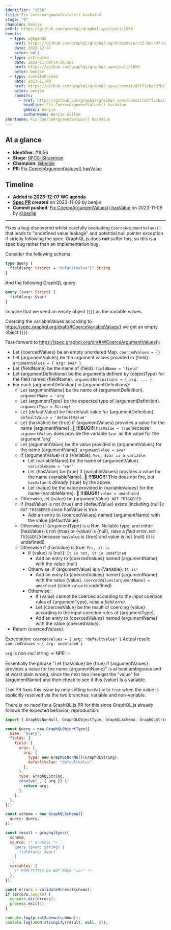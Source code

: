 ```yaml
---
identifier: "1056"
title: Fix CoerceArgumentValues() hasValue
stage: "0"
champion: benjie
prUrl: https://github.com/graphql/graphql-spec/pull/1056
events:
  - type: wgAgenda
    href: https://github.com/graphql/graphql-wg/blob/main//12-Dec/07-wg-primary.md
    date: 2023-12-07
    actor: null
  - type: prCreated
    date: 2023-11-09T14:56:50Z
    href: https://github.com/graphql/graphql-spec/pull/1056
    actor: benjie
  - type: commitsPushed
    date: 2023-11-09
    href: https://github.com/graphql/graphql-spec/commit/d7ff2cbac3fbc702a3b8cdaba83ef98767f8c43d
    actor: benjie
    commits:
      - href: https://github.com/graphql/graphql-spec/commit/d7ff2cbac3fbc702a3b8cdaba83ef98767f8c43d
        headline: Fix CoerceArgumentValues() hasValue
        ghUser: benjie
        authorName: Benjie Gillam
shortname: Fix CoerceArgumentValues() hasValue
---
```


## At a glance

- **Identifier**: #1056
- **Stage**: [RFC0: Strawman](https://github.com/graphql/graphql-spec/blob/main/CONTRIBUTING.md#stage-0-strawman)
- **Champion**: [@benjie](https://github.com/benjie)
- **PR**: [Fix CoerceArgumentValues() hasValue](https://github.com/graphql/graphql-spec/pull/1056)

<!-- BEGIN_CUSTOM_TEXT -->



<!-- END_CUSTOM_TEXT -->

## Timeline

- **Added to [2023-12-07 WG agenda](https://github.com/graphql/graphql-wg/blob/main//12-Dec/07-wg-primary.md)**
- **[Spec PR](https://github.com/graphql/graphql-spec/pull/1056) created** on 2023-11-09 by benjie
- **Commit pushed**: [Fix CoerceArgumentValues() hasValue](https://github.com/graphql/graphql-spec/commit/d7ff2cbac3fbc702a3b8cdaba83ef98767f8c43d) on 2023-11-09 by [@benjie](https://github.com/benjie)

<!-- VERBATIM -->

---

Fixes a bug discovered whilst carefully evaluating `CoerceArgumentValues()` that leads to "undefined value leakage" and potential null pointer exception if strictly following the spec. GraphQL.js does **not** suffer this, so this is a spec bug rather than an implementation bug.

Consider the following schema:

```graphql
type Query {
  field(arg: String! = "defaultValue"): String
}
```

And the following GraphQL query:

```graphql
query ($var: String) {
  field(arg: $var)
}
```

Imagine that we send an empty object (`{}`) as the variable values.

Coercing the variableValues according to https://spec.graphql.org/draft/#CoerceVariableValues() we get an empty object (`{}`).

Fast-forward to https://spec.graphql.org/draft/#CoerceArgumentValues():

- Let \{coercedValues} be an empty unordered Map. `coercedValues = {}`
- Let \{argumentValues} be the argument values provided in \{field}. `argumentValues = { arg: $var }`
- Let \{fieldName} be the name of \{field}. `fieldName = 'field'`
- Let \{argumentDefinitions} be the arguments defined by \{objectType} for the
  field named \{fieldName}. `argumentDefinitions = { arg: ... }`
- For each \{argumentDefinition} in \{argumentDefinitions}:
  - Let \{argumentName} be the name of \{argumentDefinition}. `argumentName = 'arg'`
  - Let \{argumentType} be the expected type of \{argumentDefinition}. `argumentType = String!`
  - Let \{defaultValue} be the default value for \{argumentDefinition}. `defaultValue = 'defaultValue'`
  - Let \{hasValue} be \{true} if \{argumentValues} provides a value for the name
    \{argumentName}. :bug: **!!!BUG!!!** `hasValue = true` because `argumentValues` does provide the variable `$var` as the value for the argument 'arg'
  - Let \{argumentValue} be the value provided in \{argumentValues} for the name
    \{argumentName}. `argumentValue = $var`
  - If \{argumentValue} is a \{Variable}: `Yes, $var is a variable`
    - Let \{variableName} be the name of \{argumentValue}. `variableName = 'var'`
    - Let \{hasValue} be \{true} if \{variableValues} provides a value for the name
      \{variableName}. :bug: **!!!BUG!!!** This does _not_ fire, but `hasValue` is _already_ \{true} by the above.
    - Let \{value} be the value provided in \{variableValues} for the name
      \{variableName}. :bug: **!!!BUG!!!** `value = undefined`
  - Otherwise, let​ \{value} be \{argumentValue}. `NOT TRIGGERED`
  - If \{hasValue} is not \{true} and \{defaultValue} exists (including \{null}):  `NOT TRIGGERED` since hasValue is true
    - Add an entry to \{coercedValues} named \{argumentName} with the value
      \{defaultValue}.
  - Otherwise if \{argumentType} is a Non-Nullable type, and either \{hasValue} is
    not \{true} or \{value} is \{null}, raise a _field error_.  `NOT TRIGGERED` because `hasValue` is \{true} and value is not \{null} (it is undefined!)
  - Otherwise if \{hasValue} is true: `Yes, it is`
    - If \{value} is \{null}: `It is not, it is undefined`
      - Add an entry to \{coercedValues} named \{argumentName} with the value
        \{null}.
    - Otherwise, if \{argumentValue} is a \{Variable}: `It is!`
      - Add an entry to \{coercedValues} named \{argumentName} with the value
        \{value}. `coercedValues[argumentName] = undefined` (since `value` is undefined)
    - Otherwise:
      - If \{value} cannot be coerced according to the input coercion rules of
        \{argumentType}, raise a _field error_.
      - Let \{coercedValue} be the result of coercing \{value} according to the
        input coercion rules of \{argumentType}.
      - Add an entry to \{coercedValues} named \{argumentName} with the value
        \{coercedValue}.
- Return \{coercedValues}.

Expectation: `coercedValues = { arg: "defaultValue" }`
Actual result: `coercedValues = { arg: undefined }`

`arg` is non-null string -> NPE! :boom: 

Essentially the phrase "Let \{hasValue} be \{true} if \{argumentValues} provides a value for the name \{argumentName}" is at best ambiguous and at worst plain wrong, since the next two lines get the "value" for \{argumentName} and then check to see if this \{value} is a variable.

This PR fixes this issue by only setting `hasValue` to `true` when the value is explicitly resolved via the two branches: variable and non-variable.

There is no need for a GraphQL.js PR for this since GraphQL.js already follows the expected behavior; reproduction:

```js
import { GraphQLNonNull, GraphQLObjectType, GraphQLSchema, GraphQLString, graphqlSync, printSchema, validateSchema } from "graphql";

const Query = new GraphQLObjectType({
  name: "Query",
  fields: {
    field: {
      args: {
        arg: {
          type: new GraphQLNonNull(GraphQLString),
          defaultValue: "defaultValue",
        },
      },
      type: GraphQLString,
      resolve(_, { arg }) {
        return arg;
      },
    },
  },
});

const schema = new GraphQLSchema({
  query: Query,
});

const result = graphqlSync({
  schema,
  source: /* GraphQL */ `
    query ($var: String) {
      field(arg: $var)
    }
  `,
  variables: {
    /* EXPLICITLY DO NOT PASS "var" */
  },
});

const errors = validateSchema(schema);
if (errors.length) {
  console.dir(errors);
  process.exit(1);
}

console.log(printSchema(schema));
console.log(JSON.stringify(result, null, 2));
```
